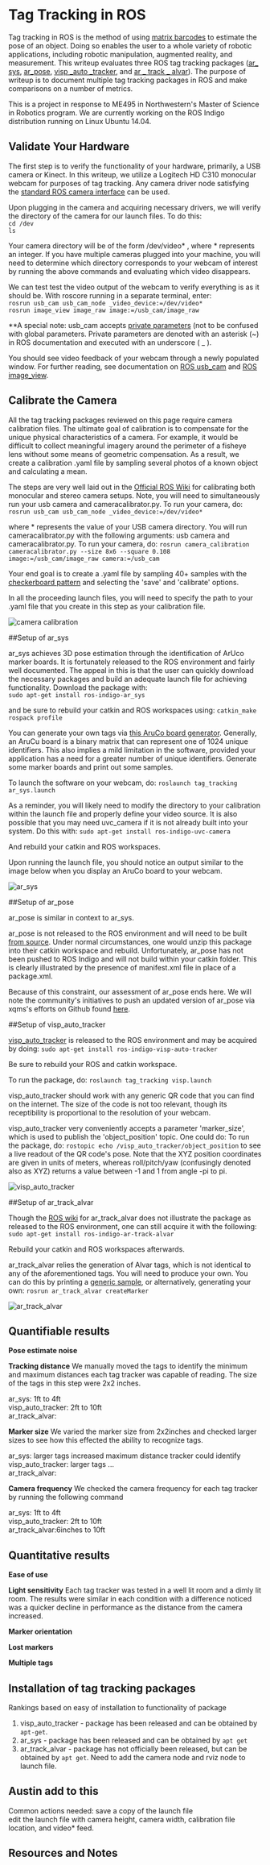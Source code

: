 Tag Tracking in ROS
========================



Tag tracking in ROS is the method of using [matrix barcodes](http://en.wikipedia.org/wiki/Barcode#Matrix_.282D.29_barcodes)
to estimate the pose of an object. Doing so enables the user to a whole variety of robotic applications, including robotic manipulation, augmented reality, and measurement.  This writeup evaluates three ROS tag tracking packages ([ar_ sys](http://wiki.ros.org/ar_sys), [ar_pose](http://wiki.ros.org/ar_sys), [visp _auto _tracker](http://wiki.ros.org/visp_auto_tracker), and [ar _ track _ alvar](http://wiki.ros.org/ar_track_alvar)). The purpose of writeup is to document multiple tag tracking packages in ROS and make comparisons on a number of metrics.  

This is a project in response to ME495 in Northwestern's Master of Science in Robotics program.  We are currently working on the ROS Indigo distribution running on Linux Ubuntu 14.04.  
## Validate Your Hardware

The first step is to verify the functionality of your hardware, primarily, a USB camera or Kinect.  In this writeup, we utilize a Logitech HD C310 monocular webcam for purposes of tag tracking.  Any camera driver node satisfying the [standard ROS camera interface](http://wiki.ros.org/image_pipeline#Hardware_Requirements) can be used. 

Upon plugging in the camera and acquiring necessary drivers, we will verify the directory of the camera for our launch files.  To do this:  
`cd /dev`  
`ls`  

Your camera directory will be of the form /dev/video* , where * represents an integer.  If you have multiple cameras plugged into your machine, you will need to determine which directory corresponds to your webcam of interest by running the above commands and evaluating which video disappears.

We can test test the video output of the webcam to verify everything is as it should be.  With roscore running in a separate terminal, enter:  
`rosrun usb_cam usb_cam_node _video_device:=/dev/video*`  
`rosrun image_view image_raw image:=/usb_cam/image_raw`

**A special note: usb_cam accepts [private parameters](http://wiki.ros.org/Parameter%20Server#Private_Parameters) (not to be confused with global parameters.  Private parameters are denoted with an asterisk (~) in ROS documentation and executed with an underscore ( _ ).

You should see video feedback of your webcam through a newly populated window.  For further reading, see documentation on [ROS usb_cam](http://wiki.ros.org/usb_cam) and [ROS image_view](http://wiki.ros.org/image_view).  
## Calibrate the Camera

All the tag tracking packages reviewed on this page require camera calibration files. The ultimate goal of calibration is to compensate for the unique physical characteristics of a camera. For example, it would be difficult to collect meaningful imagery around the perimeter of a fisheye lens without some means of geometric compensation. As a result, we create a calibration .yaml file by sampling several photos of a known object and calculating a mean. 

The steps are very well laid out in the [Official ROS Wiki](http://wiki.ros.org/camera_calibration) for calibrating both monocular and stereo camera setups.  Note, you will need to simultaneously run your usb camera and cameracalibrator.py.  To run your camera, do:
`rosrun usb_cam usb_cam_node _video_device:=/dev/video*`

where * represents the value of your USB camera directory.  You will run cameracalibrator.py with the following arguments:
usb camera and cameracalibrator.py.  To run your camera, do:
`rosrun camera_calibration cameracalibrator.py --size 8x6 --square 0.108 image:=/usb_cam/image_raw camera:=/usb_cam`

Your end goal is to create a .yaml file by sampling 40+ samples with the [checkerboard pattern](http://wiki.ros.org/camera_calibration/Tutorials/MonocularCalibration?action=AttachFile&do=view&target=check-108.pdf) and selecting the 'save' and 'calibrate' options. 

In all the proceeding launch files, you will need to specify the path to your .yaml file that you create in this step as your calibration file.   

![camera calibration](https://raw.githubusercontent.com/ablarry91/ros-tag-tracking/master/calibration.png)


##Setup of ar_sys

ar_sys achieves 3D pose estimation through the identification of ArUco marker boards.  It is fortunately released to the ROS environment and fairly well documented.  The appeal in this is that the user can quickly download the necessary packages and build an adequate launch file for achieving functionality.  Download the package with:  
`sudo apt-get install ros-indigo-ar_sys`

and be sure to rebuild your catkin and ROS workspaces using:
`catkin_make`
`rospack profile`

You can generate your own tags via [this AruCo board generator](http://terpconnect.umd.edu/~jwelsh12/enes100/markergen.html).  Generally, an AruCu board is a binary matrix that can represent one of 1024 unique identifiers.  This also implies a mild limitation in the software, provided your application has a need for a greater number of unique identifiers.  Generate some marker boards and print out some samples.  

To launch the software on your webcam, do:
`roslaunch tag_tracking ar_sys.launch`

As a reminder, you will likely need to modify the directory to your calibration within the launch file and properly define your video source.  It is also possible that you may need uvc_camera if it is not already built into your system.  Do this with:
`sudo apt-get install ros-indigo-uvc-camera`

And rebuild your catkin and ROS workspaces.  

Upon running the launch file, you should notice an output similar to the image below when you display an AruCo board to your webcam.

![ar_sys](https://raw.githubusercontent.com/andrewturchina/miniproject1/master/ar_sys_pic.png)


##Setup of ar_pose

ar_pose is similar in context to ar_sys.  

ar_pose is not released to the ROS environment and will need to be built [from source](https://github.com/LucidOne/ar_tools).  Under normal circumstances, one would unzip this package into their catkin workspace and rebuild.  Unfortunately, ar_pose has not been pushed to ROS Indigo and will not build within your catkin folder.  This is clearly illustrated by the presence of manifest.xml file in place of a package.xml.  

Because of this constraint, our assessment of ar_pose ends here.  We will note the community's initiatives to push an updated version of ar_pose via xqms's efforts on Github found [here](https://github.com/LucidOne/ar_tools/pull/7).  

##Setup of visp_auto_tracker

[visp_auto_tracker](http://wiki.ros.org/visp_auto_tracker) is released to the ROS environment and may be acquired by doing:
`sudo apt-get install ros-indigo-visp-auto-tracker`

Be sure to rebuild your ROS and catkin workspace.  

To run the package, do:
`roslaunch tag_tracking visp.launch`

visp_auto_tracker should work with any generic QR code that you can find on the internet.  The size of the code is not too relevant, though its receptibility is proportional to the resolution of your webcam.  

visp_auto_tracker very conveniently accepts a parameter 'marker_size', which is used to publish the 'object_position' topic.  One could do:
To run the package, do:
`rostopic echo /visp_auto_tracker/object_position`
to see a live readout of the QR code's pose.  Note that the XYZ position coordinates are given in units of meters, whereas roll/pitch/yaw (confusingly denoted also as XYZ) returns a value between -1 and 1 from angle -pi to pi.

![visp_auto_tracker](https://raw.githubusercontent.com/andrewturchina/miniproject1/master/visp_pic.png)

##Setup of ar_track_alvar

Though the [ROS wiki](http://wiki.ros.org/ar_track_alvar) for ar_track_alvar does not illustrate the package as released to the ROS environment, one can still acquire it with the following:
`sudo apt-get install ros-indigo-ar-track-alvar`

Rebuild your catkin and ROS workspaces afterwards.

ar_track_alvar relies the generation of Alvar tags, which is not identical to any of the aforementioned tags.  You will need to produce your own.  You can do this by printing a [generic sample](http://wiki.ros.org/ar_track_alvar?action=AttachFile&do=view&target=markers0to8.png), or alternatively, generating your own:
`rosrun ar_track_alvar createMarker`



![ar_track_alvar](https://raw.githubusercontent.com/ablarry91/ros-tag-tracking/master/ar_track_alvar.png)

## Quantifiable results

**Pose estimate noise**

**Tracking distance**
We manually moved the tags to identify the minimum and maximum distances each tag tracker was capable of reading. The size of the tags in this step were 2x2 inches.  

ar_sys: 1ft to 4ft  
visp_auto_tracker: 2ft to 10ft  
ar_track_alvar:  

**Marker size**
We varied the marker size from 2x2inches and checked larger sizes to see how this effected the ability to recognize tags.  

ar_sys: larger tags increased maximum distance tracker could identify  
visp_auto_tracker: larger tags ...  
ar_track_alvar:  

**Camera frequency**
We checked the camera frequency for each tag tracker by running the following command  

ar_sys: 1ft to 4ft  
visp_auto_tracker: 2ft to 10ft  
ar_track_alvar:6inches to 10ft  


## Quantitative results

**Ease of use**


**Light sensitivity**
Each tag tracker was tested in a well lit room and a dimly lit room. The results were similar in each condition with a difference noticed was a quicker decline in performance as the distance from the camera increased.  

**Marker orientation**

**Lost markers**

**Multiple tags**


## Installation of tag tracking packages

Rankings based on easy of installation to functionality of package  
1) visp_auto_tracker - package has been released and can be obtained by `apt-get`.  
2) ar_sys - package has been released and can be obtained by `apt get`  
3) ar_track_alvar - package has not officially been released, but can be obtained by `apt get`. Need to add the camera node and rviz node to launch file.  
## Austin add to this ##
Common actions needed:
save a copy of the launch file  
edit the launch file with camera height, camera width, calibration file location, and video* feed.  


## Resources and Notes
